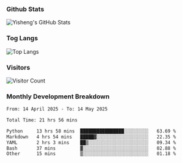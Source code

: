 ### Github Stats
![Yisheng's GitHub Stats](https://github-readme-stats-9qabuvhk1-gongyisheng.vercel.app/api?username=gongyisheng&count_private=true&show_icons=true)
### Tog Langs
![Top Langs](https://github-readme-stats-9qabuvhk1-gongyisheng.vercel.app/api/top-langs/?username=gongyisheng&layout=compact)
### Visitors
![Visitor Count](https://profile-counter.glitch.me/gongyisheng/count.svg)
### Monthly Development Breakdown
<!--START_SECTION:waka-->

```txt
From: 14 April 2025 - To: 14 May 2025

Total Time: 21 hrs 56 mins

Python     13 hrs 58 mins  ████████████████░░░░░░░░░   63.69 %
Markdown   4 hrs 54 mins   █████▓░░░░░░░░░░░░░░░░░░░   22.35 %
YAML       2 hrs 3 mins    ██▒░░░░░░░░░░░░░░░░░░░░░░   09.34 %
Bash       37 mins         ▓░░░░░░░░░░░░░░░░░░░░░░░░   02.88 %
Other      15 mins         ▒░░░░░░░░░░░░░░░░░░░░░░░░   01.18 %
```

<!--END_SECTION:waka-->
